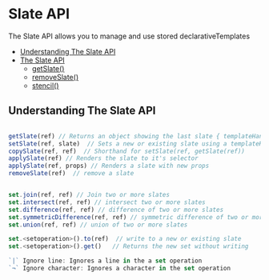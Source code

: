 # Slate API
The Slate API allows you to manage and use stored declarativeTemplates

- [Understanding The Slate API](#Understanding-the-Slate-API)
- [The Slate API](#The-Slate-API)
  - [getSlate()](#getSlate)
  - [removeSlate()](#removeSlate)
  - [stencil()](#pasteAfter)

## Understanding The Slate API





```javascript

getSlate(ref) // Returns an object showing the last slate { templateHandler, cleanedParams, selector }
setSlate(ref, slate)  // Sets a new or existing slate using a templateHandler, cleanedParams and selector
copySlate(ref, ref)  // Shorthand for setSlate(ref, getSlate(ref))
applySlate(ref) // Renders the slate to it's selector
applySlate(ref, props) // Renders a slate with new props
removeSlate(ref)  // remove a slate


set.join(ref, ref) // Join two or more slates
set.intersect(ref, ref) // intersect two or more slates
set.difference(ref, ref) // difference of two or more slates
set.symmetricDifference(ref, ref) // symmetric difference of two or more slates
set.union(ref, ref) // union of two or more slates

set.<setoperation>().to(ref)  // write to a new or existing slate
set.<setoperation>().get()   // Returns the new set without writing 

`|` Ignore line: Ignores a line in the a set operation 
`¬` Ignore character: Ignores a character in the set operation
```
